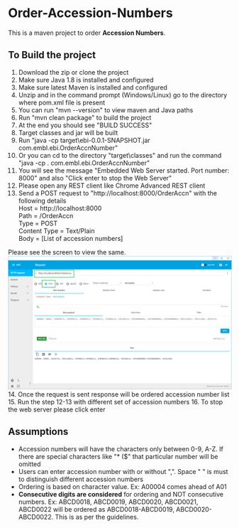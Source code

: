 # Order-Accession-Numbers
This is a maven project to order **Accession Numbers**.  

## To Build the project
1. Download the zip or clone the project  
2. Make sure Java 1.8 is installed and configured  
3. Make sure latest Maven is installed and configured  
4. Unzip and in the command prompt (Windows/Linux) go to the directory where pom.xml file is present  
5. You can run "mvn --version" to view maven and Java paths  
6. Run "mvn clean package" to build the project  
7. At the end you should see "BUILD SUCCESS"  
8. Target classes and jar will be built  
9. Run "java -cp target\ebi-0.0.1-SNAPSHOT.jar com.embl.ebi.OrderAccnNumber"  
10. Or you can cd to the directory "target\classes" and run the command "java -cp . com.embl.ebi.OrderAccnNumber"  
11. You will see the message "Embedded Web Server started. Port number: 8000" and also "Click enter to stop the Web Server"
12. Please open any REST client like Chrome Advanced REST client  
13. Send a POST request to "http://localhost:8000/OrderAccn" with the following details  
	    Host = http://localhost:8000  
	    Path = /OrderAccn  
	    Type = POST  
	    Content Type = Text/Plain  
	    Body = [List of accession numbers]  
	    
Please see the screen to view the same. ![alt text](https://github.com/sreenidhiramanuja/Order-Accession-Numbers/blob/master/POST.png)  
14. Once the request is sent response will be ordered accession number list  
15. Run the step 12-13 with different set of accession numbers 
16. To stop the web server please click enter  
 
 
## Assumptions
* Accession numbers will have the characters only between 0-9, A-Z. If there are special characters like "* ($" that particular number will be omitted  
* Users can enter accession number with or without ",". Space " " is must to distinguish different accession numbers
* Ordering is based on character value. Ex: A00004 comes ahead of A01
* **Consecutive digits are considered** for ordering and NOT consecutive numbers. Ex: ABCD0018, ABCD0019, ABCD0020, ABCD0021, ABCD0022 will be ordered as ABCD0018-ABCD0019, ABCD0020-ABCD0022. This is as per the guidelines.

